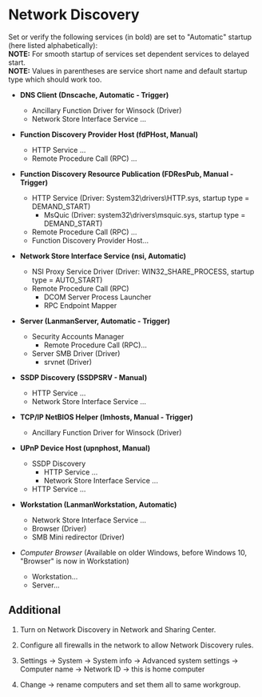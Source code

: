 
# Network Discovery

Set or verify the following services (in bold) are set to "Automatic" startup (here listed alphabetically):\
**NOTE:** For smooth startup of services set dependent services to delayed start.\
**NOTE:** Values in parentheses are service short name and default startup type which should work too.

- **DNS Client (Dnscache, Automatic - Trigger)**
  - Ancillary Function Driver for Winsock (Driver)
  - Network Store Interface Service ...

- **Function Discovery Provider Host (fdPHost, Manual)**
  - HTTP Service ...
  - Remote Procedure Call (RPC) ...

- **Function Discovery Resource Publication (FDResPub, Manual - Trigger)**
  - HTTP Service (Driver: System32\drivers\HTTP.sys, startup type = DEMAND_START)
    - MsQuic (Driver: system32\drivers\msquic.sys, startup type = DEMAND_START)
  - Remote Procedure Call (RPC) ...
  - Function Discovery Provider Host...

- **Network Store Interface Service (nsi, Automatic)**
  - NSI Proxy Service Driver (Driver: WIN32_SHARE_PROCESS, startup type = AUTO_START)
  - Remote Procedure Call (RPC)
    - DCOM Server Process Launcher
    - RPC Endpoint Mapper

- **Server (LanmanServer, Automatic - Trigger)**
  - Security Accounts Manager
    - Remote Procedure Call (RPC)...
  - Server SMB Driver (Driver)
    - srvnet (Driver)

- **SSDP Discovery (SSDPSRV - Manual)**
  - HTTP Service ...
  - Network Store Interface Service ...

- **TCP/IP NetBIOS Helper (lmhosts, Manual - Trigger)**
  - Ancillary Function Driver for Winsock (Driver)

- **UPnP Device Host (upnphost, Manual)**
  - SSDP Discovery
    - HTTP Service ...
    - Network Store Interface Service ...
  - HTTP Service ...

- **Workstation (LanmanWorkstation, Automatic)**
  - Network Store Interface Service ...
  - Browser (Driver)
  - SMB Mini redirector (Driver)

- *Computer Browser* (Available on older Windows, before Windows 10, "Browser" is now in Workstation)
  - Workstation...
  - Server...

## Additional

1. Turn on Network Discovery in Network and Sharing Center.

2. Configure all firewalls in the network to allow Network Discovery rules.

3. Settings -> System -> System info -> Advanced system settings -> Computer name -> Network ID ->
   this is home computer

4. Change -> rename computers and set them all to same workgroup.

